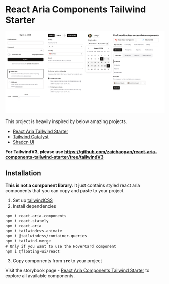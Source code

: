 # React Aria Components Tailwind Starter

![hero](./screenshots/overview.png)

This project is heavily inspired by below amazing projects.

- <a href="https://react-spectrum.adobe.com/react-aria-tailwind-starter/?path=/docs/alertdialog--docs" target="_blank">React Aria Tailwind Starter</a>
- <a href="https://tailwindui.com/templates/catalyst" target="_blank">Tailwind Catalyst</a>
- <a href="https://ui.shadcn.com/docs" target="_blank">Shadcn UI</a>

**For TailwindV3, please use https://github.com/zaichaopan/react-aria-components-tailwind-starter/tree/tailwindV3**

## Installation

**This is not a component library**. It just contains styled react aria components that you can copy and paste to your project.

1. Set up [tailwindCSS](https://tailwindcss.com/docs/installation)
2. Install dependencies

```shell
npm i react-aria-components
npm i react-stately
npm i react-aria
npm i tailwindcss-animate
npm i @tailwindcss/container-queries
npm i tailwind-merge
# Only if you want to use the HoverCard component
npm i @floating-ui/react
```

3. Copy components from **`src`** to your project

Visit the storybook page - <a href="https://zaichaopan.github.io/react-aria-components-tailwind-starter" target="_blank" >React Aria Components Tailwind Starter</a> to explore all available components.

